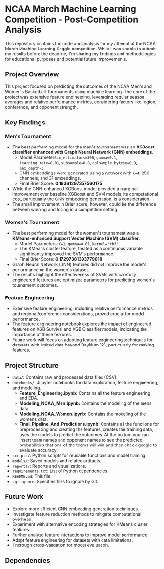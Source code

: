 # NCAA March Machine Learning Competition - Post-Competition Analysis

This repository contains the code and analysis for my attempt at the NCAA March Machine Learning Kaggle competition. While I was unable to submit my results before the deadline, I'm sharing my findings and methodologies for educational purposes and potential future improvements.

## Project Overview

This project focused on predicting the outcomes of the NCAA Men's and Women's Basketball Tournaments using machine learning. The core of the project was extensive feature engineering, leveraging regular season averages and relative performance metrics, considering factors like region, conference, and opponent strength.

## Key Findings

### Men's Tournament

* The best performing model for the men's tournament was an **XGBoost classifier enhanced with Graph Neural Network (GNN) embeddings**.
    * Model Parameters: `n_estimators=300`, `gamma=0.1`, `learning_rate=0.01`, `subsample=0.8`, `colsample_bytree=0.9`, `max_depth=3`.
    * GNN embeddings were generated using a network with `k=4`, 256 channels, and 31 embeddings.
    * Final Brier Score: **0.19361297357560175**
* While the GNN-enhanced XGBoost model provided a marginal improvement over baseline XGBoost and SVM models, its computational cost, particularly the GNN embedding generation, is a consideration.
* The small improvement in Brier score, however, could be the difference between winning and losing in a competition setting.

### Women's Tournament

* The best performing model for the women's tournament was a **KMeans-enhanced Support Vector Machine (SVM) classifier**.
    * Model Parameters: `C=1`, `gamma=0.01`, `kernel='rbf'`.
    * The KMeans cluster feature, treated as a continuous variable, significantly improved the SVM's performance.
    * Final Brier Score: **0.17297381393779618**
* Graph Neural Network (GNN) features did not improve the model's performance on the women's dataset.
* The results highlight the effectiveness of SVMs with carefully engineered features and optimized parameters for predicting women's tournament outcomes.

### Feature Engineering

* Extensive feature engineering, including relative performance metrics and regional/conference considerations, proved crucial for model performance.
* The feature engineering notebook explores the impact of engineered features on XGB Survival and XGB Classifier models, indicating the importance of these features.
* Future work will focus on adapting feature engineering techniques for datasets with limited data beyond DayNum 121, particularly for ranking features.

## Project Structure

* `data/`: Contains raw and processed data files (CSV).
* `notebooks/`: Jupyter notebooks for data exploration, feature engineering, and modeling.
    * **Feature_Engineering.ipynb:** Contains all the feature engineering and EDA.
    * **Modeling_NCAA_Men.ipynb:** Contains the modeling of the mens data.
    * **Modeling_NCAA_Women.ipynb:** Contains the modeling of the womens data.
    * **Final_Pipeline_And_Predictions.ipynb:** Contains all the functions for preprocessing and creating the features, creates the training data, uses the models to predict the outcomes. At the bottom you can insert team names and opponent names to see the predicted probabilities that one of the teams will win and then check google to evaluate accuracy.
* `scripts/`: Python scripts for reusable functions and model training.
* `models/`: Saved models and related artifacts.
* `reports/`: Reports and visualizations.
* `requirements.txt`: List of Python dependencies.
* `README.md`: This file.
* `.gitignore`: Specifies files to ignore by Git.

## Future Work

* Explore more efficient GNN embedding generation techniques.
* Investigate feature reduction methods to mitigate computational overhead.
* Experiment with alternative encoding strategies for KMeans cluster features.
* Further analyze feature interactions to improve model performance.
* Adapt feature engineering for datasets with data limitations.
* Thorough cross-validation for model evaluation.

## Dependencies
